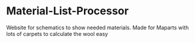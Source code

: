 # Material-List-Processor
Website for schematics to show needed materials. Made for Maparts with lots of carpets to calculate the wool easy
